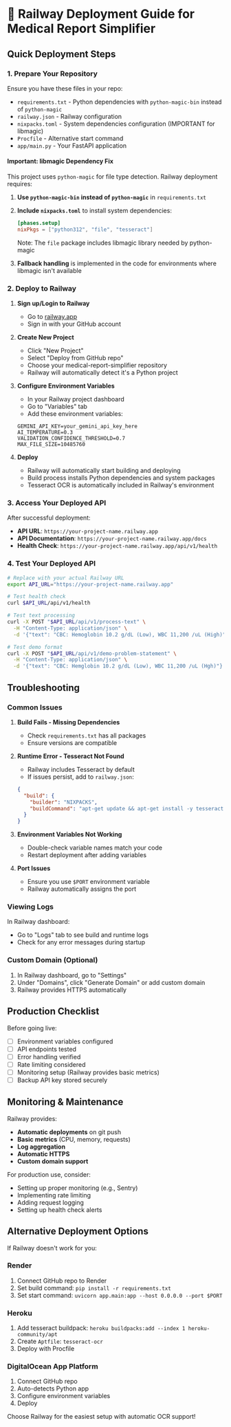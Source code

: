 # 🚂 Railway Deployment Guide for Medical Report Simplifier

## Quick Deployment Steps

### 1. Prepare Your Repository

Ensure you have these files in your repo:
- `requirements.txt` - Python dependencies with `python-magic-bin` instead of `python-magic`
- `railway.json` - Railway configuration  
- `nixpacks.toml` - System dependencies configuration (IMPORTANT for libmagic)
- `Procfile` - Alternative start command
- `app/main.py` - Your FastAPI application

#### Important: libmagic Dependency Fix

This project uses `python-magic` for file type detection. Railway deployment requires:

1. **Use `python-magic-bin` instead of `python-magic`** in `requirements.txt`
2. **Include `nixpacks.toml`** to install system dependencies:
   ```toml
   [phases.setup]
   nixPkgs = ["python312", "file", "tesseract"]
   ```
   Note: The `file` package includes libmagic library needed by python-magic

3. **Fallback handling** is implemented in the code for environments where libmagic isn't available

### 2. Deploy to Railway

1. **Sign up/Login to Railway**
   - Go to [railway.app](https://railway.app)
   - Sign in with your GitHub account

2. **Create New Project**
   - Click "New Project"
   - Select "Deploy from GitHub repo"
   - Choose your medical-report-simplifier repository
   - Railway will automatically detect it's a Python project

3. **Configure Environment Variables**
   - In your Railway project dashboard
   - Go to "Variables" tab
   - Add these environment variables:
   ```
   GEMINI_API_KEY=your_gemini_api_key_here
   AI_TEMPERATURE=0.3
   VALIDATION_CONFIDENCE_THRESHOLD=0.7
   MAX_FILE_SIZE=10485760
   ```

4. **Deploy**
   - Railway will automatically start building and deploying
   - Build process installs Python dependencies and system packages
   - Tesseract OCR is automatically included in Railway's environment

### 3. Access Your Deployed API

After successful deployment:
- **API URL**: `https://your-project-name.railway.app`
- **API Documentation**: `https://your-project-name.railway.app/docs`
- **Health Check**: `https://your-project-name.railway.app/api/v1/health`

### 4. Test Your Deployed API

```bash
# Replace with your actual Railway URL
export API_URL="https://your-project-name.railway.app"

# Test health check
curl $API_URL/api/v1/health

# Test text processing
curl -X POST "$API_URL/api/v1/process-text" \
  -H "Content-Type: application/json" \
  -d '{"text": "CBC: Hemoglobin 10.2 g/dL (Low), WBC 11,200 /uL (High)"}'

# Test demo format  
curl -X POST "$API_URL/api/v1/demo-problem-statement" \
  -H "Content-Type: application/json" \
  -d '{"text": "CBC: Hemglobin 10.2 g/dL (Low), WBC 11,200 /uL (Hgh)"}'
```

## Troubleshooting

### Common Issues

1. **Build Fails - Missing Dependencies**
   - Check `requirements.txt` has all packages
   - Ensure versions are compatible

2. **Runtime Error - Tesseract Not Found**
   - Railway includes Tesseract by default
   - If issues persist, add to `railway.json`:
   ```json
   {
     "build": {
       "builder": "NIXPACKS",
       "buildCommand": "apt-get update && apt-get install -y tesseract-ocr"
     }
   }
   ```

3. **Environment Variables Not Working**
   - Double-check variable names match your code
   - Restart deployment after adding variables

4. **Port Issues**
   - Ensure you use `$PORT` environment variable
   - Railway automatically assigns the port

### Viewing Logs

In Railway dashboard:
- Go to "Logs" tab to see build and runtime logs
- Check for any error messages during startup

### Custom Domain (Optional)

1. In Railway dashboard, go to "Settings"
2. Under "Domains", click "Generate Domain" or add custom domain
3. Railway provides HTTPS automatically

## Production Checklist

Before going live:
- [ ] Environment variables configured
- [ ] API endpoints tested
- [ ] Error handling verified
- [ ] Rate limiting considered
- [ ] Monitoring setup (Railway provides basic metrics)
- [ ] Backup API key stored securely

## Monitoring & Maintenance

Railway provides:
- **Automatic deployments** on git push
- **Basic metrics** (CPU, memory, requests)
- **Log aggregation**
- **Automatic HTTPS**
- **Custom domain support**

For production use, consider:
- Setting up proper monitoring (e.g., Sentry)
- Implementing rate limiting
- Adding request logging
- Setting up health check alerts

## Alternative Deployment Options

If Railway doesn't work for you:

### Render
1. Connect GitHub repo to Render
2. Set build command: `pip install -r requirements.txt`
3. Set start command: `uvicorn app.main:app --host 0.0.0.0 --port $PORT`

### Heroku
1. Add tesseract buildpack: `heroku buildpacks:add --index 1 heroku-community/apt`
2. Create `Aptfile`: `tesseract-ocr`
3. Deploy with Procfile

### DigitalOcean App Platform
1. Connect GitHub repo
2. Auto-detects Python app
3. Configure environment variables
4. Deploy

Choose Railway for the easiest setup with automatic OCR support!

